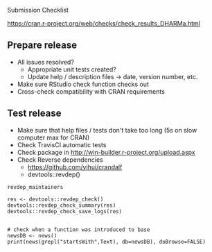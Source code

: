 Submission Checklist






https://cran.r-project.org/web/checks/check_results_DHARMa.html




## Prepare release

* All issues resolved?
  * Appropriate unit tests created?
  * Update help / description files -> date, version number, etc.
* Make sure RStudio check function checks out
* Cross-check compatibility with CRAN requirements

## Test release

* Make sure that help files / tests don't take too long (5s on slow computer max for CRAN)
* Check TravisCI automatic tests
* Check package in http://win-builder.r-project.org/upload.aspx
* Check Reverse dependencies
  * https://github.com/yihui/crandalf
  * devtools::revdep()



```{r}
revdep_maintainers

res <- devtools::revdep_check()
devtools::revdep_check_summary(res)
devtools::revdep_check_save_logs(res)


# check when a function was introduced to base
newsDB <- news()
print(news(grepl("startsWith",Text), db=newsDB), doBrowse=FALSE)

```






